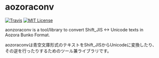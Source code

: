 # aozoraconv

[![Travis](https://img.shields.io/travis/takahashim/aozoraconv.svg?style=flat-square)][travis]
[![MIT License](http://img.shields.io/badge/license-MIT-blue.svg?style=flat-square)][license]

[travis]: https://travis-ci.org/takahashim/aozoraconv
[license]: https://github.com/takahashim/aozoraconv/blob/master/LICENSE

aonzoraconv is a tool/library to convert Shift_JIS <-> Unicode texts in Aozora Bunko Format.

aozoraconvは青空文庫形式のテキストをShift_JISからUnicodeに変換したり、その逆を行ったりするためのツール兼ライブラリです。
